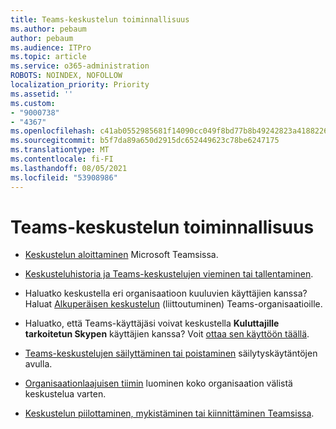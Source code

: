 ```yaml
---
title: Teams-keskustelun toiminnallisuus
ms.author: pebaum
author: pebaum
ms.audience: ITPro
ms.topic: article
ms.service: o365-administration
ROBOTS: NOINDEX, NOFOLLOW
localization_priority: Priority
ms.assetid: ''
ms.custom:
- "9000738"
- "4367"
ms.openlocfilehash: c41ab0552985681f14090cc049f8bd77b8b49242823a418822674cd21dea0f77
ms.sourcegitcommit: b5f7da89a650d2915dc652449623c78be6247175
ms.translationtype: MT
ms.contentlocale: fi-FI
ms.lasthandoff: 08/05/2021
ms.locfileid: "53908986"
---
```

# <a name="teams-chat-functionality"></a>Teams-keskustelun toiminnallisuus

- [Keskustelun aloittaminen](https://support.office.com/article/start-a-chat-in-teams-0c71b32b-c050-4930-a887-5afbe742b3d8) Microsoft Teamsissa.

- [Keskusteluhistoria ja Teams-keskustelujen vieminen tai tallentaminen](https://docs.microsoft.com/alchemyinsights/chat-history-in-microsoft-teams).

- Haluatko keskustella eri organisaatioon kuuluvien käyttäjien kanssa? Haluat [Alkuperäisen keskustelun](https://docs.microsoft.com/microsoftteams/native-chat-for-external-users) (liittoutuminen) Teams-organisaatioille.

- Haluatko, että Teams-käyttäjäsi voivat keskustella **Kuluttajille tarkoitetun Skypen** käyttäjien kanssa? Voit [ottaa sen käyttöön täällä](https://docs.microsoft.com/microsoftteams/manage-external-access#step-1---enable-your-organization-to-communicate-with-another-teams-organization). 

- [Teams-keskustelujen säilyttäminen tai poistaminen](https://docs.microsoft.com/microsoftteams/retention-policies) säilytyskäytäntöjen avulla.

- [Organisaationlaajuisen tiimin](https://docs.microsoft.com/microsoftteams/create-an-org-wide-team) luominen koko organisaation välistä keskustelua varten.

- [Keskustelun piilottaminen, mykistäminen tai kiinnittäminen Teamsissa](https://support.office.com/article/hide-mute-or-pin-a-chat-in-teams-9aee02ef-713d-495b-8a73-9762d8e4b066).

